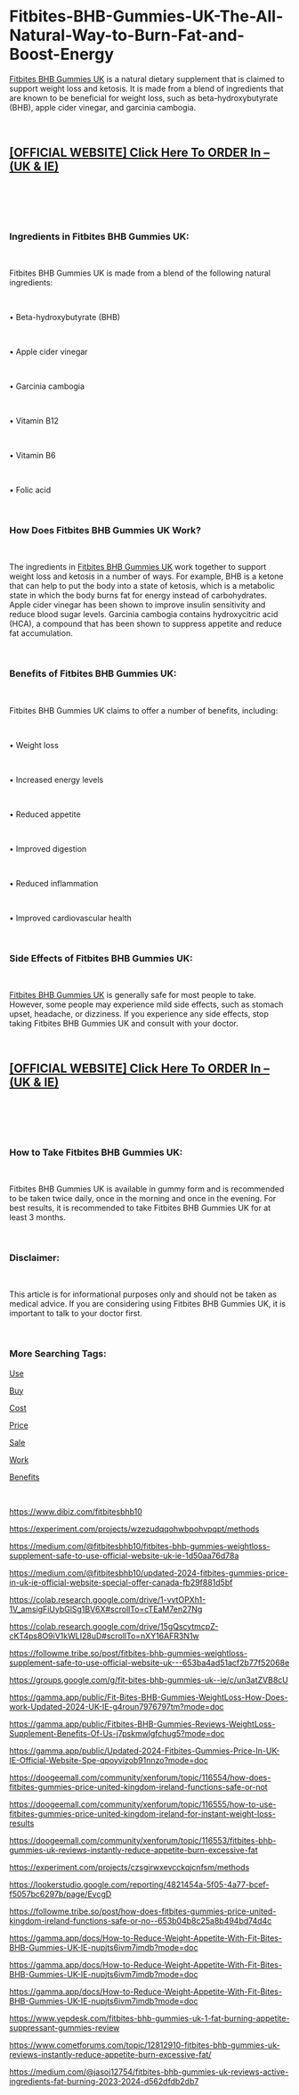 # Fitbites-BHB-Gummies-UK-The-All-Natural-Way-to-Burn-Fat-and-Boost-Energy
<p><a href="https://fitbreathing.com/fitbites-bhb-gummies/">Fitbites BHB Gummies UK</a>&nbsp;is a natural dietary supplement that is claimed to support weight loss and ketosis. It is made from a blend of ingredients that are known to be beneficial for weight loss, such as beta-hydroxybutyrate (BHB), apple cider vinegar, and garcinia cambogia.</p>
<p>&nbsp;</p>
<h2><strong><a href="https://fitbreathing.com/recommends/fitbites-bhb-gummies-uk-ie/">[OFFICIAL WEBSITE] Click Here To ORDER In &ndash; (UK &amp; IE)</a></strong></h2>
<p>&nbsp;</p>
<p><a href="https://fitbreathing.com/recommends/fitbites-bhb-gummies-uk-ie/"><img src="https://storage.penzu.com/g/QcvFXrYL3P1baXTZ" alt="" border="0" /></a></p>
<p>&nbsp;</p>
<h3><strong>Ingredients in Fitbites BHB Gummies UK:</strong></h3>
<p>&nbsp;</p>
<p>Fitbites BHB Gummies UK is made from a blend of the following natural ingredients:</p>
<p>&nbsp;</p>
<p>&bull; Beta-hydroxybutyrate (BHB)</p>
<p>&nbsp;</p>
<p>&bull; Apple cider vinegar</p>
<p>&nbsp;</p>
<p>&bull; Garcinia cambogia</p>
<p>&nbsp;</p>
<p>&bull; Vitamin B12</p>
<p>&nbsp;</p>
<p>&bull; Vitamin B6</p>
<p>&nbsp;</p>
<p>&bull; Folic acid</p>
<p>&nbsp;</p>
<h3><strong>How Does Fitbites BHB Gummies UK Work?</strong></h3>
<p>&nbsp;</p>
<p>The ingredients in&nbsp;<a href="https://fitbitesbhbgummies-uk-ie.webflow.io/">Fitbites BHB Gummies UK</a>&nbsp;work together to support weight loss and ketosis in a number of ways. For example, BHB is a ketone that can help to put the body into a state of ketosis, which is a metabolic state in which the body burns fat for energy instead of carbohydrates. Apple cider vinegar has been shown to improve insulin sensitivity and reduce blood sugar levels. Garcinia cambogia contains hydroxycitric acid (HCA), a compound that has been shown to suppress appetite and reduce fat accumulation.</p>
<p>&nbsp;</p>
<h3><strong>Benefits of Fitbites BHB Gummies UK:</strong></h3>
<p>&nbsp;</p>
<p>Fitbites BHB Gummies UK claims to offer a number of benefits, including:</p>
<p>&nbsp;</p>
<p>&bull; Weight loss</p>
<p>&nbsp;</p>
<p>&bull; Increased energy levels</p>
<p>&nbsp;</p>
<p>&bull; Reduced appetite</p>
<p>&nbsp;</p>
<p>&bull; Improved digestion</p>
<p>&nbsp;</p>
<p>&bull; Reduced inflammation</p>
<p>&nbsp;</p>
<p>&bull; Improved cardiovascular health</p>
<p>&nbsp;</p>
<h3><strong>Side Effects of Fitbites BHB Gummies UK:</strong></h3>
<p>&nbsp;</p>
<p><a href="https://sites.google.com/view/fitbites-bhb-gummies-uk-ie/home">Fitbites BHB Gummies UK</a>&nbsp;is generally safe for most people to take. However, some people may experience mild side effects, such as stomach upset, headache, or dizziness. If you experience any side effects, stop taking Fitbites BHB Gummies UK and consult with your doctor.</p>
<p>&nbsp;</p>
<h2><strong><a href="https://fitbreathing.com/recommends/fitbites-bhb-gummies-uk-ie/">[OFFICIAL WEBSITE] Click Here To ORDER In &ndash; (UK &amp; IE)</a></strong></h2>
<p>&nbsp;</p>
<p><a href="https://fitbreathing.com/recommends/fitbites-bhb-gummies-uk-ie/"><img src="https://storage.penzu.com/g/USCK8k1gShjzzRXU" alt="" border="0" /></a></p>
<p>&nbsp;</p>
<h3><strong>How to Take Fitbites BHB Gummies UK:</strong></h3>
<p>&nbsp;</p>
<p>Fitbites BHB Gummies UK is available in gummy form and is recommended to be taken twice daily, once in the morning and once in the evening. For best results, it is recommended to take Fitbites BHB Gummies UK for at least 3 months.</p>
<p>&nbsp;</p>
<h3><strong>Disclaimer:</strong></h3>
<p>&nbsp;</p>
<p>This article is for informational purposes only and should not be taken as medical advice. If you are considering using Fitbites BHB Gummies UK, it is important to talk to your doctor first.</p>
<p>&nbsp;</p>
<h3><strong>More Searching Tags:</strong></h3>
<p><a href="https://fitbites-bhb-gummies-uk-buy.webflow.io/">Use</a></p>
<p><a href="https://fitbites-bhbgummies-price-uk-ie.webflow.io/">Buy</a></p>
<p><a href="https://sites.google.com/view/fitbites-bhb-gummies-price-uk/home">Cost</a></p>
<p><a href="https://groups.google.com/g/fitbites-bhb-gummies-uk/c/o83zpS2FkAQ">Price</a></p>
<p><a href="https://fitbites-bhb-gummies-uk-2fd0ea.webflow.io/">Sale</a></p>
<p><a href="https://colab.research.google.com/drive/1wb45Ty2BbbBDgFahQ2eGnesm79oavQ3l?usp=sharing">Work</a></p>
<p><a href="https://sites.google.com/view/fitbites-bhb-gummies-uk/home">Benefits</a></p>
<p>&nbsp;</p>
<p><a href="https://www.dibiz.com/fitbitesbhb10">https://www.dibiz.com/fitbitesbhb10</a></p>
<p><a href="https://experiment.com/projects/wzezudqqohwbpohvpqpt/methods">https://experiment.com/projects/wzezudqqohwbpohvpqpt/methods</a></p>
<p><a href="https://medium.com/@fitbitesbhb10/fitbites-bhb-gummies-weightloss-supplement-safe-to-use-official-website-uk-ie-1d50aa76d78a">https://medium.com/@fitbitesbhb10/fitbites-bhb-gummies-weightloss-supplement-safe-to-use-official-website-uk-ie-1d50aa76d78a</a></p>
<p><a href="https://medium.com/@fitbitesbhb10/updated-2024-fitbites-gummies-price-in-uk-ie-official-website-special-offer-canada-fb29f881d5bf">https://medium.com/@fitbitesbhb10/updated-2024-fitbites-gummies-price-in-uk-ie-official-website-special-offer-canada-fb29f881d5bf</a></p>
<p><a href="https://colab.research.google.com/drive/1-vvtOPXh1-1V_amsigFiUybGlSg1BV6X#scrollTo=cTEaM7en27Ng">https://colab.research.google.com/drive/1-vvtOPXh1-1V_amsigFiUybGlSg1BV6X#scrollTo=cTEaM7en27Ng</a></p>
<p><a href="https://colab.research.google.com/drive/15gQscytmcpZ-cKT4ps8O9iV1kWLI28uD#scrollTo=nXY16AFR3N1w">https://colab.research.google.com/drive/15gQscytmcpZ-cKT4ps8O9iV1kWLI28uD#scrollTo=nXY16AFR3N1w</a></p>
<p><a href="https://followme.tribe.so/post/fitbites-bhb-gummies-weightloss-supplement-safe-to-use-official-website-uk---653ba4ad51acf2b77f52068e">https://followme.tribe.so/post/fitbites-bhb-gummies-weightloss-supplement-safe-to-use-official-website-uk---653ba4ad51acf2b77f52068e</a></p>
<p><a href="https://groups.google.com/g/fit-bites-bhb-gummies-uk--ie/c/un3atZVB8cU">https://groups.google.com/g/fit-bites-bhb-gummies-uk--ie/c/un3atZVB8cU</a></p>
<p><a href="https://gamma.app/public/Fit-Bites-BHB-Gummies-WeightLoss-How-Does-work-Updated-2024-UK-IE-g4roun7976797tm?mode=doc">https://gamma.app/public/Fit-Bites-BHB-Gummies-WeightLoss-How-Does-work-Updated-2024-UK-IE-g4roun7976797tm?mode=doc</a></p>
<p><a href="https://gamma.app/public/Fitbites-BHB-Gummies-Reviews-WeightLoss-Supplement-Benefits-Of-Us-j7pskmwlgfchug5?mode=doc">https://gamma.app/public/Fitbites-BHB-Gummies-Reviews-WeightLoss-Supplement-Benefits-Of-Us-j7pskmwlgfchug5?mode=doc</a></p>
<p><a href="https://gamma.app/public/Updated-2024-Fitbites-Gummies-Price-In-UK-IE-Official-Website-Spe-qpoyvizob91nnzo?mode=doc">https://gamma.app/public/Updated-2024-Fitbites-Gummies-Price-In-UK-IE-Official-Website-Spe-qpoyvizob91nnzo?mode=doc</a></p>
<p><a href="https://doogeemall.com/community/xenforum/topic/116554/how-does-fitbites-gummies-price-united-kingdom-ireland-functions-safe-or-not">https://doogeemall.com/community/xenforum/topic/116554/how-does-fitbites-gummies-price-united-kingdom-ireland-functions-safe-or-not</a></p>
<p><a href="https://doogeemall.com/community/xenforum/topic/116555/how-to-use-fitbites-gummies-price-united-kingdom-ireland-for-instant-weight-loss-results">https://doogeemall.com/community/xenforum/topic/116555/how-to-use-fitbites-gummies-price-united-kingdom-ireland-for-instant-weight-loss-results</a></p>
<p><a href="https://doogeemall.com/community/xenforum/topic/116553/fitbites-bhb-gummies-uk-reviews-instantly-reduce-appetite-burn-excessive-fat">https://doogeemall.com/community/xenforum/topic/116553/fitbites-bhb-gummies-uk-reviews-instantly-reduce-appetite-burn-excessive-fat</a></p>
<p><a href="https://experiment.com/projects/czsgirwxevcckqjcnfsm/methods">https://experiment.com/projects/czsgirwxevcckqjcnfsm/methods</a></p>
<p><a href="https://lookerstudio.google.com/reporting/4821454a-5f05-4a77-bcef-f5057bc6297b/page/EvcgD">https://lookerstudio.google.com/reporting/4821454a-5f05-4a77-bcef-f5057bc6297b/page/EvcgD</a></p>
<p><a href="https://followme.tribe.so/post/how-does-fitbites-gummies-price-united-kingdom-ireland-functions-safe-or-no--653b04b8c25a8b494bd74d4c">https://followme.tribe.so/post/how-does-fitbites-gummies-price-united-kingdom-ireland-functions-safe-or-no--653b04b8c25a8b494bd74d4c</a></p>
<p><a href="https://gamma.app/docs/How-to-Reduce-Weight-Appetite-With-Fit-Bites-BHB-Gummies-UK-IE-nupjts6ivm7imdb?mode=doc">https://gamma.app/docs/How-to-Reduce-Weight-Appetite-With-Fit-Bites-BHB-Gummies-UK-IE-nupjts6ivm7imdb?mode=doc</a></p>
<p><a href="https://gamma.app/docs/How-to-Reduce-Weight-Appetite-With-Fit-Bites-BHB-Gummies-UK-IE-nupjts6ivm7imdb?mode=doc">https://gamma.app/docs/How-to-Reduce-Weight-Appetite-With-Fit-Bites-BHB-Gummies-UK-IE-nupjts6ivm7imdb?mode=doc</a></p>
<p><a href="https://gamma.app/docs/How-to-Reduce-Weight-Appetite-With-Fit-Bites-BHB-Gummies-UK-IE-nupjts6ivm7imdb?mode=doc">https://gamma.app/docs/How-to-Reduce-Weight-Appetite-With-Fit-Bites-BHB-Gummies-UK-IE-nupjts6ivm7imdb?mode=doc</a></p>
<p><a href="https://www.yepdesk.com/fitbites-bhb-gummies-uk-1-fat-burning-appetite-suppressant-gummies-review">https://www.yepdesk.com/fitbites-bhb-gummies-uk-1-fat-burning-appetite-suppressant-gummies-review</a></p>
<p><a href="https://www.cometforums.com/topic/12812910-fitbites-bhb-gummies-uk-reviews-instantly-reduce-appetite-burn-excessive-fat/">https://www.cometforums.com/topic/12812910-fitbites-bhb-gummies-uk-reviews-instantly-reduce-appetite-burn-excessive-fat/</a></p>
<p><a href="https://medium.com/@jasoj12754/fitbites-bhb-gummies-uk-reviews-active-ingredients-fat-burning-2023-2024-d562dfdb2db7">https://medium.com/@jasoj12754/fitbites-bhb-gummies-uk-reviews-active-ingredients-fat-burning-2023-2024-d562dfdb2db7</a></p>
